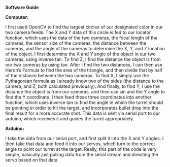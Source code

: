 **Software Guide**

**Computer:**

I first used OpenCV to find the largest circles of our designated color in our two camera feeds. The X and Y data of this circle is fed to our locator function, which uses the data of the two cameras, the focal length of the cameras, the sensor size of the cameras, the distance between the cameras, and the angle of the cameras to determine the X, Y, and Z location of the object. I first determine the X and Y angle of the object in our two cameras, using inverse tan. To find Z, I find the distance the object is from our two cameras by using tan. After I find the two distances, I can then use Heron’s Formula to find the area of the triangle, and then divide that by half of the distance between the two cameras. To find X, I simply use the Pythagorean formula as I already know two of the sides (the distance to the camera, and Z, both calculated previously). And finally, to find Y, I use the distance the object is from our cameras, and then use sin and the Y angle to find the Y coordinate. I then feed these three coordinates into another function, which uses inverse tan to find the angle in which the turret should be pointing in order to hit the target, and incorporates bullet drop into the final result for a more accurate shot. This data is sent via serial port to our arduino, which receives it and guides the turret appropriately.

**Arduino:** 

I take the data from our serial port, and first split it into the X and Y angles. I then take that data and feed it into our servos, which turn to the correct angle to point our turret at the target. Really, this part of the code is very simple, basically just pulling data from the serial stream and directing the servo based on that data
